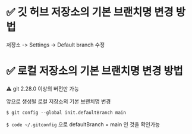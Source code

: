 # ✅ 깃 허브 저장소의 기본 브랜치명 변경 방법

저장소 -> Settings -> Default branch 수정

# ✅ 로컬 저장소의 기본 브랜치명 변경 방법

⚠️ git 2.28.0 이상의 버전만 가능

앞으로 생성될 로컬 저장소의 기본 브랜치명 변경

`$ git config --global init.defaultBranch main`

`$ code ~/.gitconfig` 으로 defaultBranch = main 인 것을 확인가능
